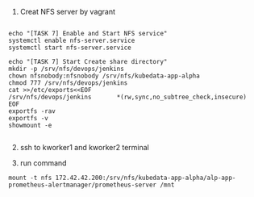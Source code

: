 1. Creat NFS server by vagrant 
```

echo "[TASK 7] Enable and Start NFS service"
systemctl enable nfs-server.service
systemctl start nfs-server.service

echo "[TASK 7] Start Create share directory"
mkdir -p /srv/nfs/devops/jenkins
chown nfsnobody:nfsnobody /srv/nfs/kubedata-app-alpha
chmod 777 /srv/nfs/devops/jenkins
cat >>/etc/exports<<EOF
/srv/nfs/devops/jenkins       *(rw,sync,no_subtree_check,insecure)
EOF
exportfs -rav
exportfs -v
showmount -e


```


2. ssh to kworker1 and kworker2 terminal

3. run command 
```
mount -t nfs 172.42.42.200:/srv/nfs/kubedata-app-alpha/alp-app-prometheus-alertmanager/prometheus-server /mnt
```
